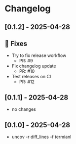 # Changelog

## [0.1.2] - 2025-04-28

## 🐛 Fixes

- Try to fix release workflow
   - PR: #9
- Fix changelog update
   - PR: #10
- Test releases on CI
   - PR: #12




## [0.1.1] - 2025-04-28

- no changes


## [0.1.0] - 2025-04-28

- uncov -r diff_lines -f termianl
